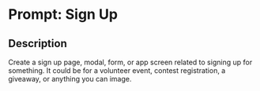 
# Prompt: Sign Up

## Description
Create a sign up page, modal, form, or app screen related to signing up for something. It could be for a volunteer event, contest registration, a giveaway, or anything you can image.